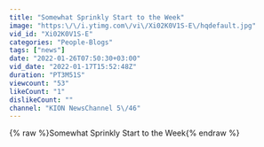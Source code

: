 ```yaml
---
title: "Somewhat Sprinkly Start to the Week"
image: "https:\/\/i.ytimg.com\/vi\/Xi02K0V1S-E\/hqdefault.jpg"
vid_id: "Xi02K0V1S-E"
categories: "People-Blogs"
tags: ["news"]
date: "2022-01-26T07:50:30+03:00"
vid_date: "2022-01-17T15:52:48Z"
duration: "PT3M51S"
viewcount: "53"
likeCount: "1"
dislikeCount: ""
channel: "KION NewsChannel 5\/46"
---
```

{% raw %}Somewhat Sprinkly Start to the Week{% endraw %}
